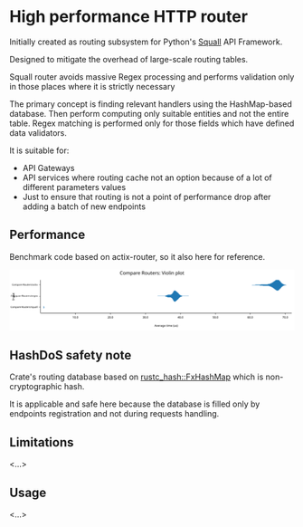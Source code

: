# High performance HTTP router

Initially created as routing subsystem for Python's [Squall] API Framework.

Designed to mitigate the overhead of large-scale routing tables.

Squall router avoids massive Regex processing and performs validation only in those places where it is strictly necessary

The primary concept is finding relevant handlers using the HashMap-based database.
Then perform computing only suitable entities and not the entire table.
Regex matching is performed only for those fields which have defined data validators.

It is suitable for:
- API Gateways
- API services where routing cache not an option because of a lot of different parameters values
- Just to ensure that routing is not a point of performance drop after adding a batch of new endpoints


## Performance 
Benchmark code based on actix-router, so it also here for reference.

<div>
<img src="https://raw.githubusercontent.com/mtag-dev/rs-squall-router/main/assets/violin.svg" />
</div>


## HashDoS safety note

Crate's routing database based on [rustc_hash::FxHashMap] which is non-cryptographic hash.

It is applicable and safe here because the database is filled only by endpoints registration and not during requests handling.

## Limitations

<...>

## Usage

<...>

[`Easy`]: http://thatwaseasy.example.com
[Squall]: https://github.com/mtag-dev/squall
[rustc_hash::FxHashMap]: https://docs.rs/rustc-hash/latest/rustc_hash/struct.FxHasher.html
